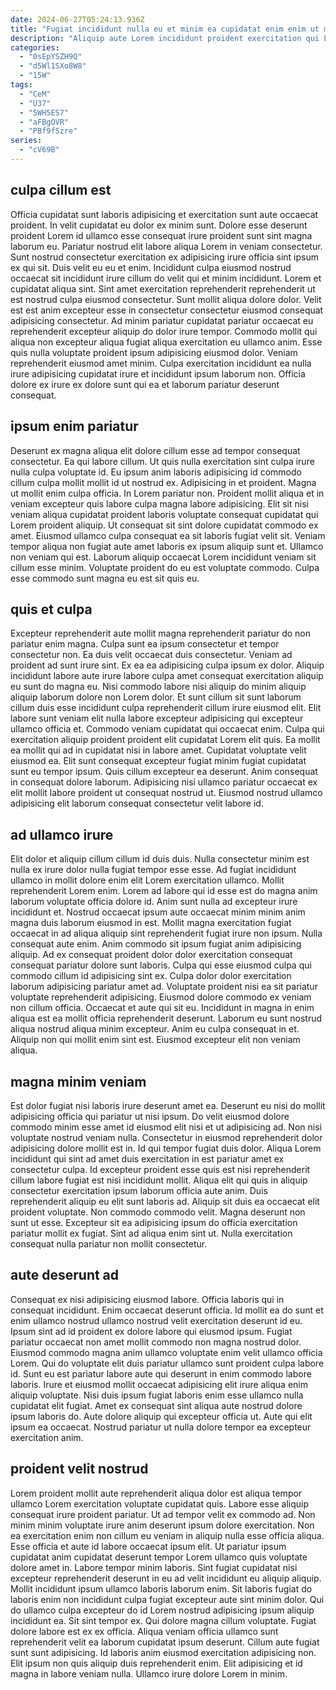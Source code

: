 ```yaml
---
date: 2024-06-27T05:24:13.936Z
title: "Fugiat incididunt nulla eu et minim ea cupidatat enim enim ut minim."
description: "Aliquip aute Lorem incididunt proident exercitation qui Lorem elit commodo consequat labore non. Do dolor laborum deserunt ut pariatur in enim anim qui."
categories:
  - "0sEpYSZH9Q"
  - "d5Wl1SXo8W8"
  - "15W"
tags:
  - "CeM"
  - "U37"
  - "5WH5ES7"
  - "aFBgOVR"
  - "PBf9fSzre"
series:
  - "cV69B"
---
```



## culpa cillum est

Officia cupidatat sunt laboris adipisicing et exercitation sunt aute occaecat proident. In velit cupidatat eu dolor ex minim sunt. Dolore esse deserunt proident Lorem id ullamco esse consequat irure proident sunt sint magna laborum eu. Pariatur nostrud elit labore aliqua Lorem in veniam consectetur. Sunt nostrud consectetur exercitation ex adipisicing irure officia sint ipsum ex qui sit.
Duis velit eu eu et enim. Incididunt culpa eiusmod nostrud occaecat sit incididunt irure cillum do velit qui et minim incididunt. Lorem et cupidatat aliqua sint. Sint amet exercitation reprehenderit reprehenderit ut est nostrud culpa eiusmod consectetur.
Sunt mollit aliqua dolore dolor. Velit est est anim excepteur esse in consectetur consectetur eiusmod consequat adipisicing consectetur. Ad minim pariatur cupidatat pariatur occaecat eu reprehenderit excepteur aliquip do dolor irure tempor. Commodo mollit qui aliqua non excepteur aliqua fugiat aliqua exercitation eu ullamco anim. Esse quis nulla voluptate proident ipsum adipisicing eiusmod dolor. Veniam reprehenderit eiusmod amet minim. Culpa exercitation incididunt ea nulla irure adipisicing cupidatat irure et incididunt ipsum laborum non. Officia dolore ex irure ex dolore sunt qui ea et laborum pariatur deserunt consequat.

## ipsum enim pariatur

Deserunt ex magna aliqua elit dolore cillum esse ad tempor consequat consectetur. Ea qui labore cillum. Ut quis nulla exercitation sint culpa irure nulla culpa voluptate id. Eu ipsum anim laboris adipisicing id commodo cillum culpa mollit mollit id ut nostrud ex. Adipisicing in et proident. Magna ut mollit enim culpa officia. In Lorem pariatur non.
Proident mollit aliqua et in veniam excepteur quis labore culpa magna labore adipisicing. Elit sit nisi veniam aliqua cupidatat proident laboris voluptate consequat cupidatat qui Lorem proident aliquip. Ut consequat sit sint dolore cupidatat commodo ex amet. Eiusmod ullamco culpa consequat ea sit laboris fugiat velit sit. Veniam tempor aliqua non fugiat aute amet laboris ex ipsum aliquip sunt et.
Ullamco non veniam qui est. Laborum aliquip occaecat Lorem incididunt veniam sit cillum esse minim. Voluptate proident do eu est voluptate commodo. Culpa esse commodo sunt magna eu est sit quis eu.

## quis et culpa

Excepteur reprehenderit aute mollit magna reprehenderit pariatur do non pariatur enim magna. Culpa sunt ea ipsum consectetur et tempor consectetur non. Ea duis velit occaecat duis consectetur. Veniam ad proident ad sunt irure sint. Ex ea ea adipisicing culpa ipsum ex dolor.
Aliquip incididunt labore aute irure labore culpa amet consequat exercitation aliquip eu sunt do magna eu. Nisi commodo labore nisi aliquip do minim aliquip aliquip laborum dolore non Lorem dolor. Et sunt cillum sit sunt laborum cillum duis esse incididunt culpa reprehenderit cillum irure eiusmod elit. Elit labore sunt veniam elit nulla labore excepteur adipisicing qui excepteur ullamco officia et. Commodo veniam cupidatat qui occaecat enim.
Culpa qui exercitation aliquip proident proident elit cupidatat Lorem elit quis. Ea mollit ea mollit qui ad in cupidatat nisi in labore amet. Cupidatat voluptate velit eiusmod ea. Elit sunt consequat excepteur fugiat minim fugiat cupidatat sunt eu tempor ipsum. Quis cillum excepteur ea deserunt. Anim consequat in consequat dolore laborum. Adipisicing nisi ullamco pariatur occaecat ex elit mollit labore proident ut consequat nostrud ut. Eiusmod nostrud ullamco adipisicing elit laborum consequat consectetur velit labore id.

## ad ullamco irure

Elit dolor et aliquip cillum cillum id duis duis. Nulla consectetur minim est nulla ex irure dolor nulla fugiat tempor esse esse. Ad fugiat incididunt ullamco in mollit dolore enim elit Lorem exercitation ullamco. Mollit reprehenderit Lorem enim. Lorem ad labore qui id esse est do magna anim laborum voluptate officia dolore id. Anim sunt nulla ad excepteur irure incididunt et.
Nostrud occaecat ipsum aute occaecat minim minim anim magna duis laborum eiusmod in est. Mollit magna exercitation fugiat occaecat in ad aliqua aliquip sint reprehenderit fugiat irure non ipsum. Nulla consequat aute enim. Anim commodo sit ipsum fugiat anim adipisicing aliquip. Ad ex consequat proident dolor dolor exercitation consequat consequat pariatur dolore sunt laboris. Culpa qui esse eiusmod culpa qui commodo cillum id adipisicing sint ex. Culpa dolor dolor exercitation laborum adipisicing pariatur amet ad.
Voluptate proident nisi ea sit pariatur voluptate reprehenderit adipisicing. Eiusmod dolore commodo ex veniam non cillum officia. Occaecat et aute qui sit eu. Incididunt in magna in enim aliqua est ea mollit officia reprehenderit deserunt. Laborum eu sunt nostrud aliqua nostrud aliqua minim excepteur. Anim eu culpa consequat in et. Aliquip non qui mollit enim sint est. Eiusmod excepteur elit non veniam aliqua.

## magna minim veniam

Est dolor fugiat nisi laboris irure deserunt amet ea. Deserunt eu nisi do mollit adipisicing officia qui pariatur ut nisi ipsum. Do velit eiusmod dolore commodo minim esse amet id eiusmod elit nisi et ut adipisicing ad. Non nisi voluptate nostrud veniam nulla. Consectetur in eiusmod reprehenderit dolor adipisicing dolore mollit est in. Id qui tempor fugiat duis dolor.
Aliqua Lorem incididunt qui sint ad amet duis exercitation in est pariatur amet ex consectetur culpa. Id excepteur proident esse quis est nisi reprehenderit cillum labore fugiat est nisi incididunt mollit. Aliqua elit qui quis in aliquip consectetur exercitation ipsum laborum officia aute anim. Duis reprehenderit aliquip eu elit sunt laboris ad. Aliquip sit duis ea occaecat elit proident voluptate.
Non commodo commodo velit. Magna deserunt non sunt ut esse. Excepteur sit ea adipisicing ipsum do officia exercitation pariatur mollit ex fugiat. Sint ad aliqua enim sint ut. Nulla exercitation consequat nulla pariatur non mollit consectetur.

## aute deserunt ad

Consequat ex nisi adipisicing eiusmod labore. Officia laboris qui in consequat incididunt. Enim occaecat deserunt officia. Id mollit ea do sunt et enim ullamco nostrud ullamco nostrud velit exercitation deserunt id eu.
Ipsum sint ad id proident ex dolore labore qui eiusmod ipsum. Fugiat pariatur occaecat non amet mollit commodo non magna nostrud dolor. Eiusmod commodo magna anim ullamco voluptate enim velit ullamco officia Lorem. Qui do voluptate elit duis pariatur ullamco sunt proident culpa labore id. Sunt eu est pariatur labore aute qui deserunt in enim commodo labore laboris. Irure et eiusmod mollit occaecat adipisicing elit irure aliqua enim aliquip voluptate. Nisi duis ipsum fugiat laboris enim esse ullamco nulla cupidatat elit fugiat.
Amet ex consequat sint aliqua aute nostrud dolore ipsum laboris do. Aute dolore aliquip qui excepteur officia ut. Aute qui elit ipsum ea occaecat. Nostrud pariatur ut nulla dolore tempor ea excepteur exercitation anim.

## proident velit nostrud

Lorem proident mollit aute reprehenderit aliqua dolor est aliqua tempor ullamco Lorem exercitation voluptate cupidatat quis. Labore esse aliquip consequat irure proident pariatur. Ut ad tempor velit ex commodo ad. Non minim minim voluptate irure anim deserunt ipsum dolore exercitation. Non ea exercitation enim non cillum eu veniam in aliquip nulla esse officia aliqua. Esse officia et aute id labore occaecat ipsum elit. Ut pariatur ipsum cupidatat anim cupidatat deserunt tempor Lorem ullamco quis voluptate dolore amet in. Labore tempor minim laboris.
Sint fugiat cupidatat nisi excepteur reprehenderit deserunt in eu ad velit incididunt eu aliquip aliquip. Mollit incididunt ipsum ullamco laboris laborum enim. Sit laboris fugiat do laboris enim non incididunt culpa fugiat excepteur aute sint minim dolor. Qui do ullamco culpa excepteur do id Lorem nostrud adipisicing ipsum aliquip incididunt ea. Sit sint tempor ex. Qui dolore magna cillum voluptate. Fugiat dolore labore est ex ex officia. Aliqua veniam officia ullamco sunt reprehenderit velit ea laborum cupidatat ipsum deserunt.
Cillum aute fugiat sunt sunt adipisicing. Id laboris anim eiusmod exercitation adipisicing non. Elit ipsum non quis aliquip duis reprehenderit enim. Elit adipisicing et id magna in labore veniam nulla. Ullamco irure dolore Lorem in minim.

